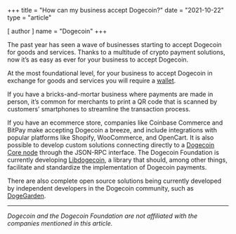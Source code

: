 +++
title = "How can my business accept Dogecoin?"
date = "2021-10-22"
type = "article"

[ author ]
  name = "Dogecoin"
+++

The past year has seen a wave of businesses starting to accept Dogecoin for goods and services. Thanks to a multitude of crypto payment solutions, now it’s as easy as ever for your business to accept Dogecoin.  

At the most foundational level, for your business to accept Dogecoin in exchange for goods and services you will require a [wallet](/dogepedia/articles/how-do-i-get-a-wallet).

If you have a bricks-and-mortar business where payments are made in person, it’s common for merchants to print a QR code that is scanned by customers’ smartphones to streamline the transaction process.  

If you have an ecommerce store, companies like Coinbase Commerce and BitPay make accepting Dogecoin a breeze, and include integrations with popular platforms like Shopify, WooCommerce, and OpenCart. It is also possible to develop custom solutions connecting directly to a [Dogecoin Core node](/dogepedia/how-tos/operating-a-node/) through the JSON-RPC interface. The Dogecoin Foundation is currently developing [Libdogecoin](https://foundation.dogecoin.com/trailmap/libdogecoin/), a library that should, among other things, facilitate and standardize the implementation of Dogecoin payments.

There are also complete open source solutions being currently developed by independent developers in the Dogecoin community, such as [DogeGarden](https://dogegarden.io/).

***

*Dogecoin and the Dogecoin Foundation are not affiliated with the companies mentioned in this article.*

